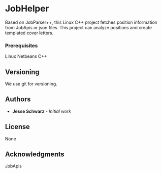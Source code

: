 # JobHelper

Based on JobParser++, this Linux C++ project fetches position information from JobApis or json files.  This project can analyze positions and create templated cover letters.


### Prerequisites

Linux Netbeans C++

## Versioning

We use git for versioning.

## Authors

* **Jesse Schwarz** - *Initial work*


## License

None

## Acknowledgments

JobApis
